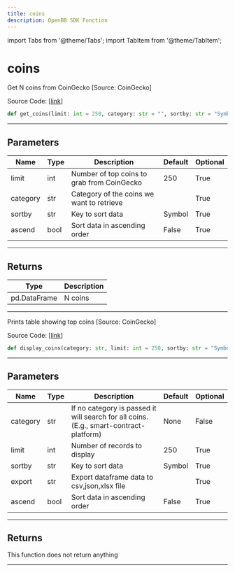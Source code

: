 ```yaml
---
title: coins
description: OpenBB SDK Function
---
```


import Tabs from '@theme/Tabs';
import TabItem from '@theme/TabItem';

# coins

<Tabs>
<TabItem value="model" label="Model" default>

Get N coins from CoinGecko [Source: CoinGecko]

Source Code: [[link](https://github.com/OpenBB-finance/OpenBBTerminal/tree/main/openbb_terminal/cryptocurrency/discovery/pycoingecko_model.py#L128)]

```python
def get_coins(limit: int = 250, category: str = "", sortby: str = "Symbol", ascend: bool = False) -> pd.DataFrame
```

---

## Parameters

| Name | Type | Description | Default | Optional |
| ---- | ---- | ----------- | ------- | -------- |
| limit | int | Number of top coins to grab from CoinGecko | 250 | True |
| category | str | Category of the coins we want to retrieve |  | True |
| sortby | str | Key to sort data | Symbol | True |
| ascend | bool | Sort data in ascending order | False | True |


---

## Returns

| Type | Description |
| ---- | ----------- |
| pd.DataFrame | N coins |
---



</TabItem>
<TabItem value="view" label="View">

Prints table showing top coins [Source: CoinGecko]

Source Code: [[link](https://github.com/OpenBB-finance/OpenBBTerminal/tree/main/openbb_terminal/cryptocurrency/discovery/pycoingecko_view.py#L35)]

```python
def display_coins(category: str, limit: int = 250, sortby: str = "Symbol", export: str = "", ascend: bool = False) -> None
```

---

## Parameters

| Name | Type | Description | Default | Optional |
| ---- | ---- | ----------- | ------- | -------- |
| category | str | If no category is passed it will search for all coins. (E.g., smart-contract-platform) | None | False |
| limit | int | Number of records to display | 250 | True |
| sortby | str | Key to sort data | Symbol | True |
| export | str | Export dataframe data to csv,json,xlsx file |  | True |
| ascend | bool | Sort data in ascending order | False | True |


---

## Returns

This function does not return anything

---



</TabItem>
</Tabs>